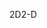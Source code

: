 <span data-ttu-id="c6c11-101">2D</span><span class="sxs-lookup"><span data-stu-id="c6c11-101">2-D</span></span>
